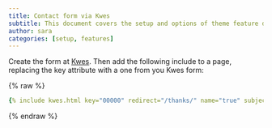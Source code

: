 ```yaml
---
title: Contact form via Kwes
subtitle: This document covers the setup and options of theme feature described in the doc title
author: sara
categories: [setup, features]
---
```


Create the form at [Kwes](https://kwes.io/). Then add the following include to a page, replacing the key attribute with a one from you Kwes form:

{% raw %}
```yaml
{% include kwes.html key="00000" redirect="/thanks/" name="true" subject="true" %}
```
{% endraw %}

